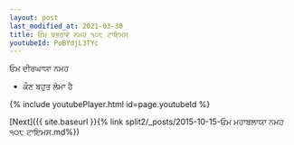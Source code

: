 ```yaml
---
layout: post
last_modified_at: 2021-03-30
title: ਓਮ ਬਭਰਾਵੇ ਨਮਹ ੧੦੮ ਟਾਇਮਸ
youtubeId: PoBYdjL3TYc
---
```

 
 
 ਓਮ ਦੀਰਘਾਯਾ ਨਮਹ  
 
 -  ਕੌਣ ਬਹੁਤ ਲੰਮਾ ਹੈ 
 
  
 
  
 
 
 
 
 
 


{% include youtubePlayer.html id=page.youtubeId %}
 
[Next]({{ site.baseurl }}{% link  split2/_posts/2015-10-15-ਓਮ ਮਹਾਬਲਾਯਾ ਨਮਹ ੧੦੮ ਟਾਇਮਸ.md%})
 
